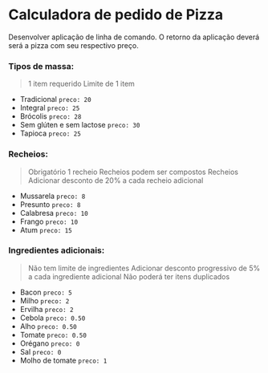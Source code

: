 # Calculadora de pedido de Pizza

Desenvolver aplicação de linha de comando.
O retorno da aplicação deverá será a pizza com seu respectivo preço.

### Tipos de massa: 

> 1 item requerido
> Limite de 1 item

* Tradicional `preco: 20`
* Integral `preco: 25`
* Brócolis `preco: 28`
* Sem glúten e sem lactose `preco: 30`
* Tapioca `preco: 25`

### Recheios:

> Obrigatório 1 recheio
> Recheios podem ser compostos
> Recheios 
> Adicionar desconto de 20% a cada recheio adicional

* Mussarela `preco: 8`
* Presunto  `preco: 8`
* Calabresa `preco: 10`
* Frango `preco: 10`
* Atum `preco: 15`

### Ingredientes adicionais:

> Não tem limite de ingredientes
> Adicionar desconto progressivo de 5% a cada ingrediente adicional
> Não poderá ter itens duplicados

* Bacon `preco: 5`
* Milho `preco: 2`
* Ervilha `preco: 2`
* Cebola `preco: 0.50`
* Alho `preco: 0.50`
* Tomate `preco: 0.50`
* Orégano `preco: 0`
* Sal `preco: 0`
* Molho de tomate `preco: 1`
